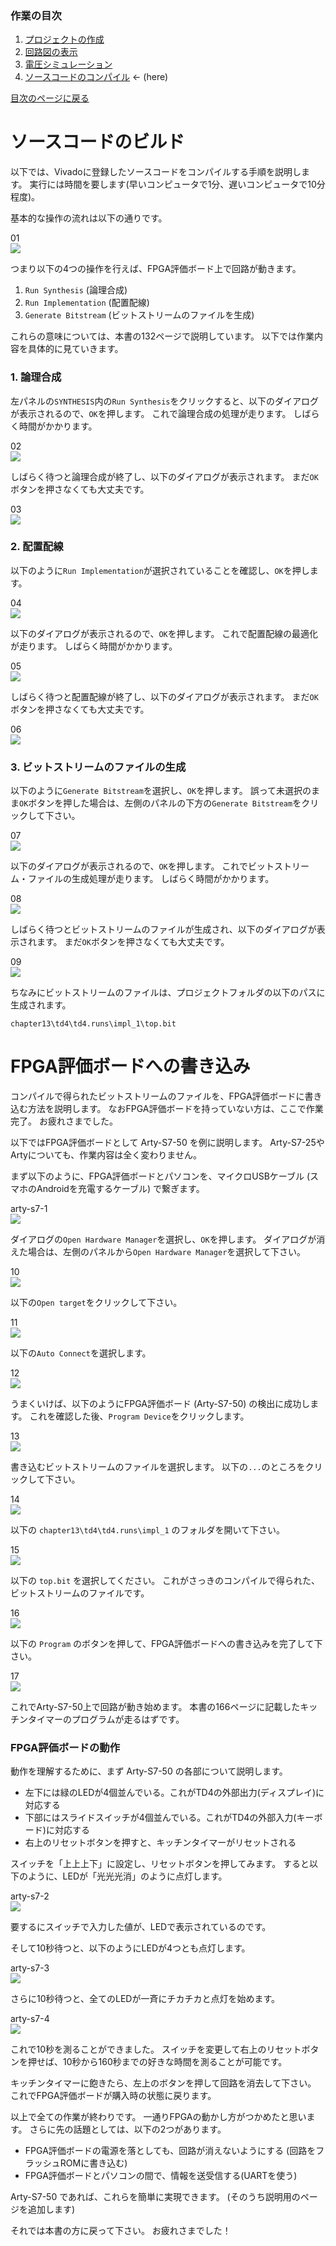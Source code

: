 ### 作業の目次

1. [プロジェクトの作成](../project/index.md)
2. [回路図の表示](../schematic/index.md)
3. [電圧シミュレーション](../wave/index.md)
4. [ソースコードのコンパイル](../compile/index.md) ← (here)

[目次のページに戻る](../vivado/index.md)

# ソースコードのビルド

以下では、Vivadoに登録したソースコードをコンパイルする手順を説明します。
実行には時間を要します(早いコンピュータで1分、遅いコンピュータで10分程度)。

基本的な操作の流れは以下の通りです。

01  
![ ](compile_001.png)

つまり以下の4つの操作を行えば、FPGA評価ボード上で回路が動きます。

1. `Run Synthesis` (論理合成)
2. `Run Implementation` (配置配線)
3. `Generate Bitstream` (ビットストリームのファイルを生成)

これらの意味については、本書の132ページで説明しています。
以下では作業内容を具体的に見ていきます。

### 1. 論理合成

左パネルの`SYNTHESIS`内の`Run Synthesis`をクリックすると、以下のダイアログが表示されるので、`OK`を押します。
これで論理合成の処理が走ります。
しばらく時間がかかります。

02  
![ ](compile_002.png)

しばらく待つと論理合成が終了し、以下のダイアログが表示されます。
まだ`OK`ボタンを押さなくても大丈夫です。

03  
![ ](compile_003.png)

### 2. 配置配線

以下のように`Run Implementation`が選択されていることを確認し、`OK`を押します。

04  
![ ](compile_004.png)

以下のダイアログが表示されるので、`OK`を押します。
これで配置配線の最適化が走ります。
しばらく時間がかかります。

05  
![ ](compile_005.png)

しばらく待つと配置配線が終了し、以下のダイアログが表示されます。
まだ`OK`ボタンを押さなくても大丈夫です。

06  
![ ](compile_006.png)

### 3. ビットストリームのファイルの生成

以下のように`Generate Bitstream`を選択し、`OK`を押します。
誤って未選択のまま`OK`ボタンを押した場合は、左側のパネルの下方の`Generate Bitstream`をクリックして下さい。

07  
![ ](compile_007.png)

以下のダイアログが表示されるので、`OK`を押します。
これでビットストリーム・ファイルの生成処理が走ります。
しばらく時間がかかります。

08  
![ ](compile_008.png)

しばらく待つとビットストリームのファイルが生成され、以下のダイアログが表示されます。
まだ`OK`ボタンを押さなくても大丈夫です。

09  
![ ](compile_009.png)

ちなみにビットストリームのファイルは、プロジェクトフォルダの以下のパスに生成されます。

```
chapter13\td4\td4.runs\impl_1\top.bit
```

# FPGA評価ボードへの書き込み

コンパイルで得られたビットストリームのファイルを、FPGA評価ボードに書き込む方法を説明します。
なおFPGA評価ボードを持っていない方は、ここで作業完了。
お疲れさまでした。

以下ではFPGA評価ボードとして Arty-S7-50 を例に説明します。
Arty-S7-25やArtyについても、作業内容は全く変わりません。

まず以下のように、FPGA評価ボードとパソコンを、マイクロUSBケーブル (スマホのAndroidを充電するケーブル) で繋ぎます。

arty-s7-1  
![ ](arty-s7-1.jpg)

ダイアログの`Open Hardware Manager`を選択し、`OK`を押します。
ダイアログが消えた場合は、左側のパネルから`Open Hardware Manager`を選択して下さい。

10  
![ ](compile_010.png)

以下の`Open target`をクリックして下さい。

11  
![ ](compile_011.png)

以下の`Auto Connect`を選択します。

12  
![ ](compile_012.png)

うまくいけば、以下のようにFPGA評価ボード (Arty-S7-50) の検出に成功します。
これを確認した後、`Program Device`をクリックします。

13  
![ ](compile_013.png)

書き込むビットストリームのファイルを選択します。
以下の`...`のところをクリックして下さい。

14  
![ ](compile_014.png)

以下の `chapter13\td4\td4.runs\impl_1` のフォルダを開いて下さい。

15  
![ ](compile_015.png)

以下の `top.bit` を選択してください。
これがさっきのコンパイルで得られた、ビットストリームのファイルです。

16  
![ ](compile_016.png)

以下の `Program` のボタンを押して、FPGA評価ボードへの書き込みを完了して下さい。

17  
![ ](compile_017.png)

これでArty-S7-50上で回路が動き始めます。
本書の166ページに記載したキッチンタイマーのプログラムが走るはずです。

### FPGA評価ボードの動作

動作を理解するために、まず Arty-S7-50 の各部について説明します。

* 左下には緑のLEDが4個並んでいる。これがTD4の外部出力(ディスプレイ)に対応する
* 下部にはスライドスイッチが4個並んでいる。これがTD4の外部入力(キーボード)に対応する
* 右上のリセットボタンを押すと、キッチンタイマーがリセットされる

スイッチを「上上上下」に設定し、リセットボタンを押してみます。
すると以下のように、LEDが「光光光消」のように点灯します。

arty-s7-2  
![ ](arty-s7-2.jpg)

要するにスイッチで入力した値が、LEDで表示されているのです。

そして10秒待つと、以下のようにLEDが4つとも点灯します。

arty-s7-3  
![ ](arty-s7-3.jpg)

さらに10秒待つと、全てのLEDが一斉にチカチカと点灯を始めます。

arty-s7-4  
![ ](arty-s7-4.jpg)

これで10秒を測ることができました。
スイッチを変更して右上のリセットボタンを押せば、10秒から160秒までの好きな時間を測ることが可能です。

キッチンタイマーに飽きたら、左上のボタンを押して回路を消去して下さい。
これでFPGA評価ボードが購入時の状態に戻ります。

以上で全ての作業が終わりです。
一通りFPGAの動かし方がつかめたと思います。
さらに先の話題としては、以下の2つがあります。

* FPGA評価ボードの電源を落としても、回路が消えないようにする (回路をフラッシュROMに書き込む)
* FPGA評価ボードとパソコンの間で、情報を送受信する(UARTを使う)

Arty-S7-50 であれば、これらを簡単に実現できます。
(そのうち説明用のページを追加します)

それでは本書の方に戻って下さい。
お疲れさまでした！
